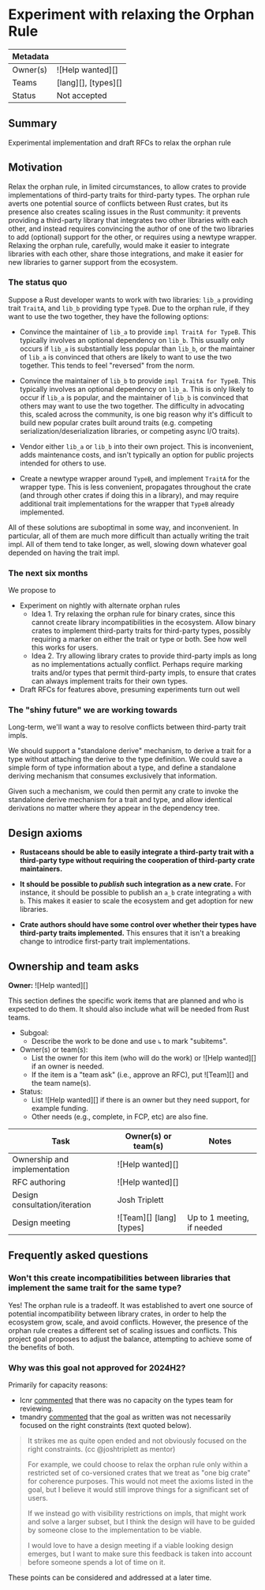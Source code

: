 # Experiment with relaxing the Orphan Rule

| Metadata |                     |
| -------- | ------------------- |
| Owner(s) | ![Help wanted][]    |
| Teams    | [lang][], [types][] |
| Status   | Not accepted        |

## Summary

Experimental implementation and draft RFCs to relax the orphan rule

## Motivation

Relax the orphan rule, in limited circumstances, to allow crates to provide
implementations of third-party traits for third-party types. The orphan rule
averts one potential source of conflicts between Rust crates, but its presence
also creates scaling issues in the Rust community: it prevents providing a
third-party library that integrates two other libraries with each other, and
instead requires convincing the author of one of the two libraries to add
(optional) support for the other, or requires using a newtype wrapper. Relaxing
the orphan rule, carefully, would make it easier to integrate libraries with
each other, share those integrations, and make it easier for new libraries to
garner support from the ecosystem.

### The status quo

Suppose a Rust developer wants to work with two libraries: `lib_a` providing
trait `TraitA`, and `lib_b` providing type `TypeB`. Due to the orphan rule, if
they want to use the two together, they have the following options:

- Convince the maintainer of `lib_a` to provide `impl TraitA for TypeB`. This
  typically involves an optional dependency on `lib_b`. This usually only
  occurs if `lib_a` is substantially less popular than `lib_b`, or the
  maintainer of `lib_a` is convinced that others are likely to want to use the
  two together. This tends to feel "reversed" from the norm.

- Convince the maintainer of `lib_b` to provide `impl TraitA for TypeB`. This
  typically involves an optional dependency on `lib_a`. This is only likely to
  occur if `lib_a` is popular, and the maintainer of `lib_b` is convinced that
  others may want to use the two together. The difficulty in advocating this,
  scaled across the community, is one big reason why it's difficult to build
  new popular crates built around traits (e.g. competing
  serialization/deserialization libraries, or competing async I/O traits).

- Vendor either `lib_a` or `lib_b` into their own project. This is
  inconvenient, adds maintenance costs, and isn't typically an option for
  public projects intended for others to use.

- Create a newtype wrapper around `TypeB`, and implement `TraitA` for the
  wrapper type. This is less convenient, propagates throughout the crate (and
  through other crates if doing this in a library), and may require additional
  trait implementations for the wrapper that `TypeB` already implemented.

All of these solutions are suboptimal in some way, and inconvenient. In
particular, all of them are much more difficult than actually writing the trait
impl. All of them tend to take longer, as well, slowing down whatever goal
depended on having the trait impl.

### The next six months

We propose to

- Experiment on nightly with alternate orphan rules
  - Idea 1. Try relaxing the orphan rule for binary crates, since
this cannot create library incompatibilities in the ecosystem. Allow binary
crates to implement third-party traits for third-party types, possibly
requiring a marker on either the trait or type or both. See how well this works
for users.
  - Idea 2. Try allowing library crates to provide third-party
impls as long as no implementations actually conflict. Perhaps require marking
traits and/or types that permit third-party impls, to ensure that crates can
always implement traits for their own types.
- Draft RFCs for features above, presuming experiments turn out well

### The "shiny future" we are working towards

Long-term, we'll want a way to resolve conflicts between third-party trait
impls.

We should support a "standalone derive" mechanism, to derive a trait for a type
without attaching the derive to the type definition. We could save a simple
form of type information about a type, and define a standalone deriving
mechanism that consumes exclusively that information.

Given such a mechanism, we could then permit any crate to invoke the standalone
derive mechanism for a trait and type, and allow identical derivations no
matter where they appear in the dependency tree.

## Design axioms

- **Rustaceans should be able to easily integrate a third-party trait with a
  third-party type without requiring the cooperation of third-party crate
  maintainers.**

- **It should be possible to *publish* such integration as a new crate.** For
  instance, it should be possible to publish an `a_b` crate integrating `a`
  with `b`. This makes it easier to scale the ecosystem and get adoption for
  new libraries.

- **Crate authors should have some control over whether their types have
  third-party traits implemented.** This ensures that it isn't a breaking
  change to introdice first-party trait implementations.

[da]: ../about/design_axioms.md

## Ownership and team asks

**Owner:** ![Help wanted][]

This section defines the specific work items that are planned and who is expected to do them. It should also include what will be needed from Rust teams.

* Subgoal:
    * Describe the work to be done and use `↳` to mark "subitems".
* Owner(s) or team(s):
    * List the owner for this item (who will do the work) or ![Help wanted][] if an owner is needed.
    * If the item is a "team ask" (i.e., approve an RFC), put ![Team][] and the team name(s).
* Status:
    * List ![Help wanted][] if there is an owner but they need support, for example funding.
    * Other needs (e.g., complete, in FCP, etc) are also fine.

| Task                          | Owner(s) or team(s)      | Notes                      |
| ----------------------------- | ------------------------ | -------------------------- |
| Ownership and implementation  | ![Help wanted][]         |                            |
| RFC authoring                 | ![Help wanted][]         |                            |
| Design consultation/iteration | Josh Triplett            |                            |
| Design meeting                | ![Team][] [lang] [types] | Up to 1 meeting, if needed |

## Frequently asked questions

### Won't this create incompatibilities between libraries that implement the same trait for the same type?

Yes! The orphan rule is a tradeoff. It was established to avert one source of
potential incompatibility between library crates, in order to help the
ecosystem grow, scale, and avoid conflicts. However, the presence of the orphan
rule creates a different set of scaling issues and conflicts. This project goal
proposes to adjust the balance, attempting to achieve some of the benefits of
both.

### Why was this goal not approved for 2024H2?

Primarily for capacity reasons:

* lcnr [commented](https://github.com/rust-lang/rfcs/pull/3672/files/c73149a285c46d3f2d29a0226df6226bd8f3754f#r1679323797) that 
  there was no capacity on the types team for reviewing.
* tmandry [commented](https://github.com/rust-lang/rfcs/pull/3672/files/c73149a285c46d3f2d29a0226df6226bd8f3754f#r1679799818) that the
  goal as written was not necessarily focused on the right constraints (text quoted below).

> It strikes me as quite open ended and not obviously focused on the right constraints. (cc @joshtriplett as mentor)
>
> For example, we could choose to relax the orphan rule only within a restricted set of co-versioned crates that we treat as "one big crate" for coherence purposes. This would not meet the axioms listed in the goal, but I believe it would still improve things for a significant set of users.
>
> If we instead go with visibility restrictions on impls, that might work and solve a larger subset, but I think the design will have to be guided by someone close to the implementation to be viable.
>
> I would love to have a design meeting if a viable looking design emerges, but I want to make sure this feedback is taken into account before someone spends a lot of time on it.

These points can be considered and addressed at a later time.
